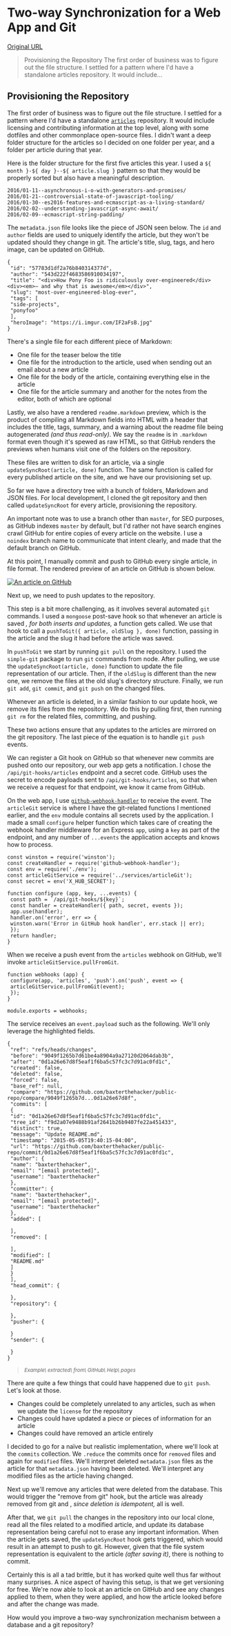 # Two-way Synchronization for a Web App and Git

[Original URL](https://ponyfoo.com/articles/two-way-synchronization-for-a-web-app-and-git)

> Provisioning the Repository The first order of business was to figure out the file structure. I settled for a pattern where I'd have a standalone articles repository. It would include...

## Provisioning the Repository

The first order of business was to figure out the file structure. I settled for a pattern where I'd have a standalone [`articles`](https://github.com/ponyfoo/articles) repository. It would include licensing and contributing information at the top level, along with some dotfiles and other commonplace open-source files. I didn't want a deep folder structure for the articles so I decided on one folder per year, and a folder per article during that year.

Here is the folder structure for the first five articles this year. I used a `${ month }-${ day }--${ article.slug }` pattern so that they would be properly sorted but also have a meaningful description.

```
2016/01-11--asynchronous-i-o-with-generators-and-promises/
2016/01-21--controversial-state-of-javascript-tooling/
2016/01-30--es2016-features-and-ecmascript-as-a-living-standard/
2016/02-02--understanding-javascript-async-await/
2016/02-09--ecmascript-string-padding/
```

The `metadata.json` file looks like the piece of JSON seen below. The `id` and `author` fields are used to uniquely identify the article, but they won't be updated should they change in git. The article's title, slug, tags, and hero image, can be updated on GitHub.

```
{
 "id": "57783d1df2a76b840314377d",
 "author": "543d222f4683586910034197",
 "title": "<div>How Pony Foo is ridiculously over-engineered</div><div><em>— and why that is awesome</em></div>",
 "slug": "most-over-engineered-blog-ever",
 "tags": [
 "side-projects",
 "ponyfoo"
 ],
 "heroImage": "https://i.imgur.com/IF2aFsB.jpg"
}
```

There's a single file for each different piece of Markdown:

- One file for the teaser below the title
- One file for the introduction to the article, used when sending out an email about a new article
- One file for the body of the article, containing everything else in the article
- One file for the article summary and another for the notes from the editor, both of which are optional

Lastly, we also have a rendered `readme.markdown` preview, which is the product of compiling all Markdown fields into HTML with a header that includes the title, tags, summary, and a warning about the readme file being autogenerated _(and thus read-only)_. We say the `readme` is in `.markdown` format even though it's spewed as raw HTML, so that GitHub renders the previews when humans visit one of the folders on the repository.

These files are written to disk for an article, via a single `updateSyncRoot(article, done)` function. The same function is called for every published article on the site, and we have our provisioning set up.

So far we have a directory tree with a bunch of folders, Markdown and JSON files. For local development, I cloned the git repository and then called `updateSyncRoot` for every article, provisioning the repository.

An important note was to use a branch other than `master`, for SEO purposes, as GitHub indexes `master` by default, but I'd rather not have search engines crawl GitHub for entire copies of every article on the website. I use a `noindex` branch name to communicate that intent clearly, and made that the default branch on GitHub.

At this point, I manually commit and push to GitHub every single article, in file format. The rendered preview of an article on GitHub is shown below.

[![An article on GitHub](https://i.imgur.com/0yANQiP.png)](https://github.com/ponyfoo/articles/tree/noindex/2016/07-02--most-over-engineered-blog-ever)

Next up, we need to push updates to the repository.

This step is a bit more challenging, as it involves several automated `git` commands. I used a `mongoose` post-save hook so that whenever an article is saved _, for both inserts and updates,_ a function gets called. We use that hook to call a `pushToGit({ article, oldSlug }, done)` function, passing in the article and the slug it had before the article was saved.

In `pushToGit` we start by running `git pull` on the repository. I used the `simple-git` package to run `git` commands from node. After pulling, we use the `updateSyncRoot(article, done)` function to update the file representation of our article. Then, if the `oldSlug` is different than the new one, we remove the files at the old slug's directory structure. Finally, we run `git add`, `git commit`, and `git push` on the changed files.

Whenever an article is deleted, in a similar fashion to our update hook, we remove its files from the repository. We do this by pulling first, then running `git rm` for the related files, committing, and pushing.

These two actions ensure that any updates to the articles are mirrored on the git repository. The last piece of the equation is to handle `git push` events.

We can register a Git hook on GitHub so that whenever new commits are pushed onto our repository, our web app gets a notification. I chose the `/api/git-hooks/articles` endpoint and a secret code. GitHub uses the secret to encode payloads sent to `/api/git-hooks/articles`, so that when we receive a request for that endpoint, we know it came from GitHub.

On the web app, I use [`github-webhook-handler`](https://github.com/rvagg/github-webhook-handler) to receive the event. The `articleGit` service is where I have the git-related functions I mentioned earlier, and the `env` module contains all secrets used by the application. I made a small `configure` helper function which takes care of creating the webhook handler middleware for an Express `app`, using a `key` as part of the endpoint, and any number of `...events` the application accepts and knows how to process.

```
const winston = require('winston');
const createHandler = require('github-webhook-handler');
const env = require('./env');
const articleGitService = require('../services/articleGit');
const secret = env('X_HUB_SECRET');

function configure (app, key, ...events) {
 const path = `/api/git-hooks/${key}`;
 const handler = createHandler({ path, secret, events });
 app.use(handler);
 handler.on('error', err => {
 winston.warn('Error in GitHub hook handler', err.stack || err);
 });
 return handler;
}
```

When we receive a push event from the `articles` webhook on GitHub, we'll invoke `articleGitService.pullFromGit`.

```
function webhooks (app) {
 configure(app, 'articles', 'push').on('push', event => {
 articleGitService.pullFromGit(event);
 });
}

module.exports = webhooks;
```

The service receives an `event.payload` such as the following. We'll only leverage the highlighted fields.

```
{
 "ref": "refs/heads/changes",
 "before": "9049f1265b7d61be4a8904a9a27120d2064dab3b",
 "after": "0d1a26e67d8f5eaf1f6ba5c57fc3c7d91ac0fd1c",
 "created": false,
 "deleted": false,
 "forced": false,
 "base_ref": null,
 "compare": "https://github.com/baxterthehacker/public-repo/compare/9049f1265b7d...0d1a26e67d8f",
 "commits": [
 {
 "id": "0d1a26e67d8f5eaf1f6ba5c57fc3c7d91ac0fd1c",
 "tree_id": "f9d2a07e9488b91af2641b26b9407fe22a451433",
 "distinct": true,
 "message": "Update README.md",
 "timestamp": "2015-05-05T19:40:15-04:00",
 "url": "https://github.com/baxterthehacker/public-repo/commit/0d1a26e67d8f5eaf1f6ba5c57fc3c7d91ac0fd1c",
 "author": {
 "name": "baxterthehacker",
 "email": "[email protected]",
 "username": "baxterthehacker"
 },
 "committer": {
 "name": "baxterthehacker",
 "email": "[email protected]",
 "username": "baxterthehacker"
 },
 "added": [

 ],
 "removed": [

 ],
 "modified": [
 "README.md"
 ]
 }
 ],
 "head_commit": {

 },
 "repository": {

 },
 "pusher": {

 }
 "sender": {

 }
}
```

> <sub>
>   <em>Example\ extracted\ from\ GitHub\ Help\ pages</em>
> </sub>

There are quite a few things that could have happened due to `git push`. Let's look at those.

- Changes could be completely unrelated to any articles, such as when we update the `license` for the repository
- Changes could have updated a piece or pieces of information for an article
- Changes could have removed an article entirely

I decided to go for a naïve but realistic implementation, where we'll look at the `commits` collection. We `.reduce` the commits once for `removed` files and again for `modified` files. We'll interpret deleted `metadata.json` files as the article for that `metadata.json` having been deleted. We'll interpret any modified files as the article having changed.

Next up we'll remove any articles that were deleted from the database. This would trigger the "remove from git" hook, but the article was already removed from git and , _since deletion is idempotent,_ all is well.

After that, we `git pull` the changes in the repository into our local clone, read all the files related to a modified article, and update its database representation being careful not to erase any important information. When the article gets saved, the `updateSyncRoot` hook gets triggered, which would result in an attempt to push to git. However, given that the file system representation is equivalent to the article _(after saving it)_, there is nothing to commit.

Certainly this is all a tad brittle, but it has worked quite well thus far without many surprises. A nice aspect of having this setup, is that we get versioning for free. We're now able to look at an article on GitHub and see any changes applied to them, when they were applied, and how the article looked before and after the change was made.

How would you improve a two-way synchronization mechanism between a database and a git repository?
